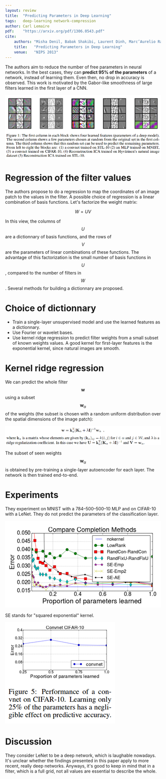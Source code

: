 ```yaml
---
layout: review
title:  "Predicting Parameters in Deep Learning"
tags:   deep-learning network-compression
author: Carl Lemaire
pdf:    "https://arxiv.org/pdf/1306.0543.pdf"
cite:
    authors: "Misha Denil, Babak Shakibi, Laurent Dinh, Marc’Aurelio Ranzato, Nando de Freitas"
    title:   "Predicting Parameters in Deep Learning"
    venue:   "NIPS 2013"
---
```


The authors aim to reduce the number of free parameters in neural networks. In the best cases, they can **predict 95% of the parameters** of a network, instead of learning them. Even then, no drop in accuracy is observed. This work is motivated by the Gabor-like smoothness of large filters learned in the first layer of a CNN.

![](/article/images/pred-params/fig1.png)

# Regression of the filter values

The authors propose to do a regression to map the coordinates of an image patch to the values in the filter. A possible choice of regression is a linear combination of basis functions. Let's factorize the weight matrix:

$$W = UV$$

In this view, the columns of $$U$$ are a dictionnary of basis functions, and the rows of $$V$$ are the parameters of linear combinations of these functions. The advantage of this factorization is the small number of basis functions in $$U$$, compared to the number of filters in $$W$$. Several methods for building a dictionnary are proposed.

# Choice of dictionnary

* Train a single-layer unsupervised model and use the learned features as a dictionnary.
* Use Fourier or wavelet bases.
* Use kernel ridge regression to predict filter weights from a small subset of known weights values. A good kernel for first-layer features is the exponential kernel, since natural images are smooth.

# Kernel ridge regression

We can predict the whole filter $$\mathbf{w}$$ using a subset $$\mathbf{w}_{\alpha}$$ of the weights (the subset is chosen with a random uniform distribution over the spatial dimensions of the image patch):

![](/article/images/pred-params/ridgereg.png)

The subset of seen weights $$\mathbf{w}_{\alpha}$$ is obtained by pre-training a single-layer autoencoder for each layer. The network is then trained end-to-end.

# Experiments

They experiment on MNIST with a 784–500–500–10 MLP and on CIFAR-10 with a LeNet. They do not predict the parameters of the classification layer.

![](/article/images/pred-params/fig4.png)

SE stands for "squared exponential" kernel.

![](/article/images/pred-params/fig5.png)

# Discussion

They consider LeNet to be a deep network, which is laughable nowadays. It's unclear whether the findings presented in this paper apply to more recent, really deep networks. Anyways, it's good to keep in mind that in a filter, which is a full grid, not all values are essential to describe the whole.

